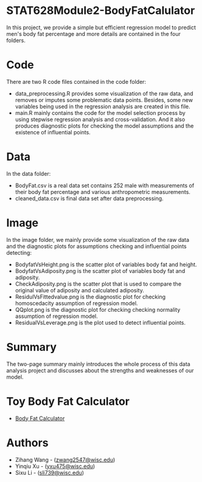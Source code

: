 # STAT628Module2-BodyFatCalulator
In this project, we provide a simple but efficient regression model to predict men's body fat percentage and more details are contained in the four folders.

# Code
There are two R code files contained in the code folder:
- data_preprocessing.R provides some visualization of the raw data, and removes or imputes some problematic data points. Besides, some new variables being used in the regression analysis are created in this file.
- main.R mainly contains the code for the model selection process by using stepwise regression analysis and cross-validation. And it also produces diagnostic plots for checking the model assumptions and the existence of influential points.

# Data
In the data folder:
- BodyFat.csv is a real data set contains 252 male with measurements of their body fat percentage and various anthropometric measurements. 
- cleaned_data.csv is final data set after data preprocessing.

# Image
In the image folder, we mainly provide some visualization of the raw data and the diagnostic plots for assumptions checking and influential points detecting:
- BodyfatVsHeight.png is the scatter plot of variables body fat and height.
- BodyfatVsAdiposity.png is the scatter plot of variables body fat and adiposity.
- CheckAdiposity.png is the scatter plot that is used to compare the original value of adiposity and calculated adiposity.
- ResidulVsFittedvalue.png is the diagnostic plot for checking homoscedacity assumption of regression model.
- QQplot.png is the diagnostic plot for checking checking normality assumption of regression model.
- ResidualVsLeverage.png is the plot used to detect influential points.

# Summary
The two-page summary mainly introduces the whole process of this data analysis project and discusses about the strengths and weaknesses of our model.

# Toy Body Fat Calculator
- [Body Fat Calculator](https://elenaxu98.shinyapps.io/BodyFatShinyApp/)

# Authors
- Zihang Wang - (zwang2547@wisc.edu)
- Yinqiu Xu - (yxu475@wisc.edu)
- Sixu Li - (sli739@wisc.edu)



